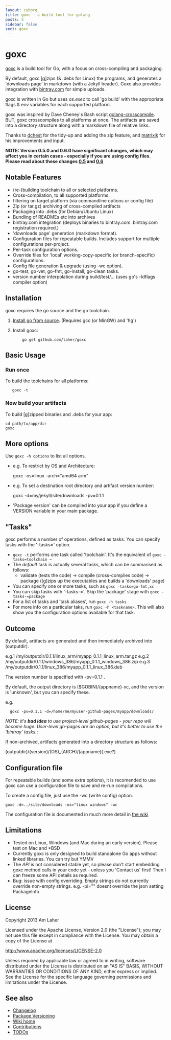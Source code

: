 ```yaml
---
layout: cyborg
title: goxc - a build tool for golang
posts: 5
sidebar: false
sect: goxc
---
```


goxc
====

[goxc](https://github.com/laher/goxc) is a build tool for Go, with a focus on cross-compiling and packaging.

By default, goxc [g]zips (& .debs for Linux) the programs, and generates a 'downloads page' in markdown (with a Jekyll header). Goxc also provides integration with [bintray.com](https://bintray.com) for simple uploads.

goxc is written in Go but uses *os.exec* to call 'go build' with the appropriate flags & env variables for each supported platform.

goxc was inspired by Dave Cheney's Bash script [golang-crosscompile](https://github.com/davecheney/golang-crosscompile).
BUT, goxc crosscompiles to all platforms at once. The artifacts are saved into a directory structure along with a markdown file of relative links.

Thanks to [dchest](https://github.com/dchest) for the tidy-up and adding the zip feature, and [matrixik](https://bitbucket.org/matrixik) for his improvements and input.

**NOTE: Version 0.5.0 and 0.6.0 have significant changes, which may affect you in certain cases - especially if you are using config files.**
**Please read about these changes [0.5](https://github.com/laher/goxc/wiki/upgrading-0.5) and [0.6](https://github.com/laher/goxc/issues/7)**

Notable Features
----------------
 * (re-)building toolchain to all or selected platforms.
 * Cross-compilation, to all supported platforms.
 * filtering on target platform (via commandline options or config file)
 * Zip (or tar.gz) archiving of cross-compiled artifacts
 * Packaging into .debs (for Debian/Ubuntu Linux)
 * Bundling of READMEs etc into archives
 * bintray.com integration (deploys binaries to bintray.com. bintray.com registration required.)
 * 'downloads page' generation (markdown format).
 * Configuration files for repeatable builds. Includes support for multiple configurations per-project.
 * Per-task configuration options.
 * Override files for 'local' working-copy-specific (or branch-specific) configurations.
 * Config file generation & upgrade (using -wc option).
 * go-test, go-vet, go-fmt, go-install, go-clean tasks.
 * version number interpolation during build/test/... (uses go's -ldflags compiler option)

Installation
--------------
goxc requires the go source and the go toolchain.

 1. [Install go from source](http://golang.org/doc/install/source). (Requires gcc (or MinGW) and 'hg')

 2. Install goxc:

            go get github.com/laher/goxc

Basic Usage
-----------

### Run once

To build the toolchains for all platforms:

       goxc -t

### Now build your artifacts

To build [g]zipped binaries and .debs for your app:

	cd path/to/app/dir
	goxc


More options
------------

Use `goxc -h options` to list all options.

 * e.g. To restrict by OS and Architecture:

	goxc -os=linux -arch="amd64 arm"

 * e.g. To set a destination root directory and artifact version number:

	goxc -d=my/jekyll/site/downloads -pv=0.1.1

 * 'Package version' can be compiled into your app if you define a VERSION variable in your main package.

"Tasks"
-------

goxc performs a number of operations, defined as tasks. You can specify tasks with the '-tasks=' option.

 * `goxc -t` performs one task called 'toolchain'. It's the equivalent of `goxc -tasks=toolchain ~`
 * The *default* task is actually several tasks, which can be summarised as follows:
    * validate (tests the code) -> compile (cross-compiles code) -> package ([g]zips up the executables and builds a 'downloads' page)
 * You can specify one or more tasks, such as `goxc -tasks=go-fmt,xc`
 * You can skip tasks with '-tasks-='. Skip the 'package' stage with `goxc -tasks-=package`
 * For a list of tasks and 'task aliases', run `goxc -h tasks`
 * For more info on a particular taks, run `goxc -h <taskname>`. This will also show you the configuration options available for that task.

Outcome
-------

By default, artifacts are generated and then immediately archived into (outputdir).

e.g.1 /my/outputdir/0.1.1/linux_arm/myapp_0.1.1_linux_arm.tar.gz
e.g.2 /my/outputdir/0.1.1/windows_386/myapp_0.1.1_windows_386.zip
e.g.3 /my/outputdir/0.1.1/linux_386/myapp_0.1.1_linux_386.deb

The version number is specified with -pv=0.1.1 .

By default, the output directory is ($GOBIN)/(appname)-xc, and the version is 'unknown', but you can specify these.

e.g.

      goxc -pv=0.1.1 -d=/home/me/myuser-github-pages/myapp/downloads/

*NOTE: it's **bad idea** to use project-level github-pages - your repo will become huge. User-level gh-pages are an option, but it's better to use the 'bintray' tasks.*:

If non-archived, artifacts generated into a directory structure as follows:

 (outputdir)/(version)/(OS)_(ARCH)/(appname)(.exe?)

Configuration file
-----------------

For repeatable builds (and some extra options), it is recomended to use goxc can use a configuration file to save and re-run compilations.

To create a config file, just use the -wc (write config) option.

	goxc -d=../site/downloads -os="linux windows" -wc

The configuration file is documented in much more detail in [the wiki](https://github.com/laher/goxc/wiki/config)

Limitations
-----------

 * Tested on Linux, Windows (and Mac during an early version). Please test on Mac and *BSD
 * Currently goxc is only designed to build standalone Go apps without linked libraries. You can try but YMMV
 * The *API* is not considered stable yet, so please don't start embedding goxc method calls in your code yet - unless you 'Contact us' first! Then I can freeze some API details as required.
 * Bug: issue with config overriding. Empty strings do not currently override non-empty strings. e.g. -pi="" doesnt override the json setting PackageInfo

License
-------

   Copyright 2013 Am Laher

   Licensed under the Apache License, Version 2.0 (the "License");
   you may not use this file except in compliance with the License.
   You may obtain a copy of the License at

   http://www.apache.org/licenses/LICENSE-2.0

   Unless required by applicable law or agreed to in writing, software
   distributed under the License is distributed on an "AS IS" BASIS,
   WITHOUT WARRANTIES OR CONDITIONS OF ANY KIND, either express or implied.
   See the License for the specific language governing permissions and
   limitations under the License.

See also
--------
 * [Changelog](https://github.com/laher/goxc/wiki/changelog)
 * [Package Versioning](https://github.com/laher/goxc/wiki/versioning)
 * [Wiki home](https://github.com/laher/goxc/wiki)
 * [Contributions](https://github.com/laher/goxc/wiki/contributions)
 * [TODOs](https://github.com/laher/goxc/wiki/todo)
